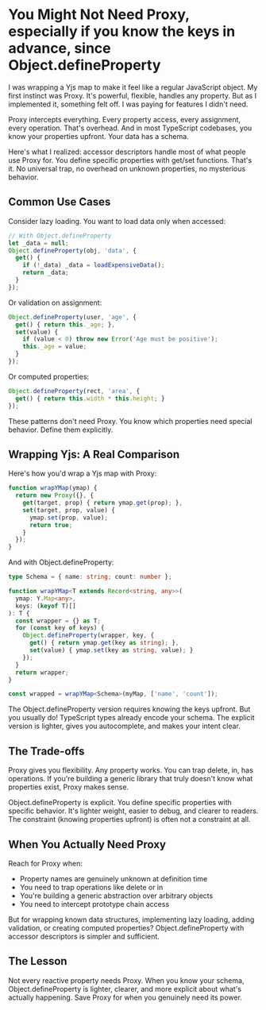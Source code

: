 # You Might Not Need Proxy, especially if you know the keys in advance, since Object.defineProperty

I was wrapping a Yjs map to make it feel like a regular JavaScript object. My first instinct was Proxy. It's powerful, flexible, handles any property. But as I implemented it, something felt off. I was paying for features I didn't need.

Proxy intercepts everything. Every property access, every assignment, every operation. That's overhead. And in most TypeScript codebases, you know your properties upfront. Your data has a schema.

Here's what I realized: accessor descriptors handle most of what people use Proxy for. You define specific properties with get/set functions. That's it. No universal trap, no overhead on unknown properties, no mysterious behavior.

## Common Use Cases

Consider lazy loading. You want to load data only when accessed:

```typescript
// With Object.defineProperty
let _data = null;
Object.defineProperty(obj, 'data', {
  get() {
    if (!_data) _data = loadExpensiveData();
    return _data;
  }
});
```

Or validation on assignment:

```typescript
Object.defineProperty(user, 'age', {
  get() { return this._age; },
  set(value) {
    if (value < 0) throw new Error('Age must be positive');
    this._age = value;
  }
});
```

Or computed properties:

```typescript
Object.defineProperty(rect, 'area', {
  get() { return this.width * this.height; }
});
```

These patterns don't need Proxy. You know which properties need special behavior. Define them explicitly.

## Wrapping Yjs: A Real Comparison

Here's how you'd wrap a Yjs map with Proxy:

```typescript
function wrapYMap(ymap) {
  return new Proxy({}, {
    get(target, prop) { return ymap.get(prop); },
    set(target, prop, value) {
      ymap.set(prop, value);
      return true;
    }
  });
}
```

And with Object.defineProperty:

```typescript
type Schema = { name: string; count: number };

function wrapYMap<T extends Record<string, any>>(
  ymap: Y.Map<any>,
  keys: (keyof T)[]
): T {
  const wrapper = {} as T;
  for (const key of keys) {
    Object.defineProperty(wrapper, key, {
      get() { return ymap.get(key as string); },
      set(value) { ymap.set(key as string, value); }
    });
  }
  return wrapper;
}

const wrapped = wrapYMap<Schema>(myMap, ['name', 'count']);
```

The Object.defineProperty version requires knowing the keys upfront. But you usually do! TypeScript types already encode your schema. The explicit version is lighter, gives you autocomplete, and makes your intent clear.

## The Trade-offs

Proxy gives you flexibility. Any property works. You can trap delete, in, has operations. If you're building a generic library that truly doesn't know what properties exist, Proxy makes sense.

Object.defineProperty is explicit. You define specific properties with specific behavior. It's lighter weight, easier to debug, and clearer to readers. The constraint (knowing properties upfront) is often not a constraint at all.

## When You Actually Need Proxy

Reach for Proxy when:
- Property names are genuinely unknown at definition time
- You need to trap operations like delete or in
- You're building a generic abstraction over arbitrary objects
- You need to intercept prototype chain access

But for wrapping known data structures, implementing lazy loading, adding validation, or creating computed properties? Object.defineProperty with accessor descriptors is simpler and sufficient.

## The Lesson

Not every reactive property needs Proxy. When you know your schema, Object.defineProperty is lighter, clearer, and more explicit about what's actually happening. Save Proxy for when you genuinely need its power.

